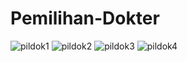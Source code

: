 # Pemilihan-Dokter
![pildok1](https://cloud.githubusercontent.com/assets/22170389/22404182/761b8c3c-e65e-11e6-9240-5e1acc477705.png)
![pildok2](https://cloud.githubusercontent.com/assets/22170389/22404183/7648196e-e65e-11e6-8fc0-7d8e65d26d7a.png)
![pildok3](https://cloud.githubusercontent.com/assets/22170389/22404184/7651563c-e65e-11e6-855a-1ba62cfdeb1b.png)
![pildok4](https://cloud.githubusercontent.com/assets/22170389/22404185/76759fba-e65e-11e6-8aba-835db401caeb.png)

